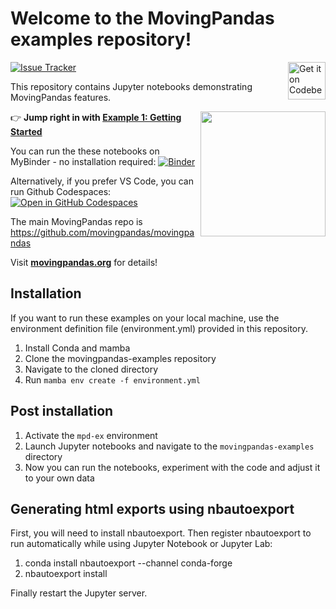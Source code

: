# Welcome to the MovingPandas examples repository!

<a href="__add_your_repository_url_here__">
    <img alt="Get it on Codeberg" src="https://get-it-on.codeberg.org/get-it-on-blue-on-white.png" height="60" align="right">
</a>

[![Issue Tracker](https://img.shields.io/badge/Issue_tracker-Codeberg-blue.svg)](https://codeberg.org/movingpandas/movingpandas-examples/issues) 

This repository contains Jupyter notebooks demonstrating MovingPandas features.

<img align="right" src="https://movingpandas.github.io/movingpandas/assets/img/movingpandas.png"  width="200">

👉 **Jump right in with [Example 1: Getting Started](https://github.com/movingpandas/movingpandas-examples/blob/main/1-tutorials/1-getting-started.ipynb)**

You can run the these notebooks on MyBinder - no installation required: [![Binder](https://mybinder.org/badge_logo.svg)](https://mybinder.org/v2/gh/movingpandas/movingpandas-examples/main)

Alternatively, if you prefer VS Code, you can run Github Codespaces: 
[![Open in GitHub Codespaces](https://github.com/codespaces/badge.svg)](https://codespaces.new/movingpandas/movingpandas-examples)

The main MovingPandas repo is https://github.com/movingpandas/movingpandas

Visit **[movingpandas.org](http://movingpandas.org)** for details! 

## Installation 

If you want to run these examples on your local machine, use the environment definition file (environment.yml) provided in this repository.

1. Install Conda and mamba 
1. Clone the movingpandas-examples repository
1. Navigate to the cloned directory
1. Run `mamba env create -f environment.yml`


## Post installation

1. Activate the `mpd-ex` environment
1. Launch Jupyter notebooks and navigate to the `movingpandas-examples` directory 
1. Now you can run the notebooks, experiment with the code and adjust it to your own data

## Generating html exports using nbautoexport

First, you will need to install nbautoexport. Then register nbautoexport to run automatically while using Jupyter Notebook or Jupyter Lab:

1. conda install nbautoexport --channel conda-forge
1. nbautoexport install

Finally restart the Jupyter server. 

